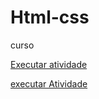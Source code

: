 # Html-css
 curso

<a href="https://mariarita161107.github.io/Html-css/exercicio/exe001">Executar atividade</a>
<p><a href="https://mariarita161107.github.io/Html-css/exercicio/exe002/">executar Atividade</a></p>